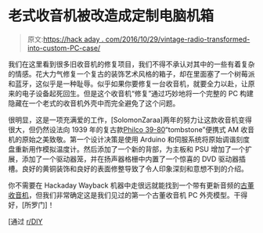 # 老式收音机被改造成定制电脑机箱

> 原文:[https://hack aday . com/2016/10/29/vintage-radio-transformed-into-custom-PC-case/](https://hackaday.com/2016/10/29/vintage-radio-transformed-into-custom-pc-case/)

我们在这里看到很多旧收音机的修复项目，我们不得不承认对其中的一些有着复杂的情感。花大力气修复一个复古的装饰艺术风格的箱子，却在里面塞了一个树莓派和蓝牙，这似乎是一种耻辱。似乎如果你要修复一台收音机，就要全力以赴，让原来的电子设备起死回生。但是这个收音机“修复”通过巧妙地将一个完整的 PC 构建隐藏在一个老式的收音机外壳中而完全避免了这个问题。

很明显，这是一项充满爱的工作，[SolomonZaraa]两年的努力让这款收音机变得很大，但仍然设法向 1939 年的复古款[Philco 39-80](http://www.philcoradio.com/gallery/1939a.htm#ad)“tombstone”便携式 AM 收音机的原始之美致敬。第一个设计决策是使用 Arduino 和伺服系统将原始调谐刻度盘重新用作模拟温度计。然后添加了一个新的背部，为主板和 PSU 增加了一个扩展，添加了一个驱动器笼，并在扬声器格栅中内置了一个惊喜的 DVD 驱动器插槽。良好的黄铜装饰和良好的表面修整导致了令人印象深刻和意想不到的介绍。

你不需要在 Hackaday Wayback 机器中走很远就能找到一个带有更新音频的[古董收音机](http://hackaday.com/2016/09/10/raspberry-pi-plays-all-that-jazz/)，但我们非常确定这是我们见过的第一个古董收音机 PC 外壳模型。干得好，[所罗门]！

[通过 [r/DIY](https://www.reddit.com/r/DIY/comments/57i9b8/antique_radio_wood_pc_case_mod_1st_attempt/)